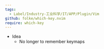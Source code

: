 ```yaml
---
tags:
  - Label/Industry-工业科学/IT/APP/Plugin/Vim
github: folke/which-key.nvim
require: which-key
---
```


- Idea
    - No longer to remember keymaps

